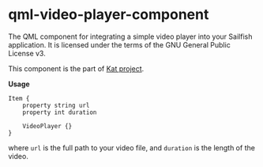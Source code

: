# qml-video-player-component
The QML component for integrating a simple video player into your Sailfish application. It is licensed under the terms of the GNU General Public License v3.

This component is the part of [Kat project](https://github.com/osanwe/Kat).

**Usage**
```
Item {
    property string url
    property int duration

    VideoPlayer {}
}
```
where ```url``` is the full path to your video file, and ```duration``` is the length of the video.

